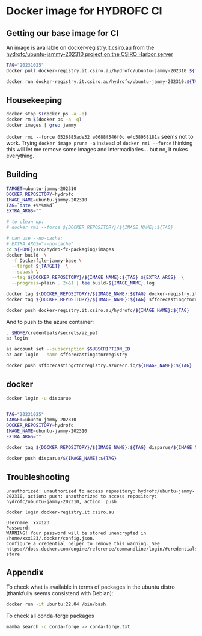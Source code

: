# Docker image for HYDROFC CI

## Getting our base image for CI

An image is available on docker-registry.it.csiro.au from the [hydrofc/ubuntu-jammy-202310 project on the CSIRO Harbor server](https://docker-registry.it.csiro.au/harbor/projects/335/repositories/ubuntu-jammy-202310)

```sh
TAG="20231025"
docker pull docker-registry.it.csiro.au/hydrofc/ubuntu-jammy-202310:${TAG}
```

```sh
docker run docker-registry.it.csiro.au/hydrofc/ubuntu-jammy-202310:${TAG}
```

## Housekeeping

```sh
docker stop $(docker ps -a -q)
docker rm $(docker ps -a -q)
docker images | grep jammy
```

`docker rmi --force 0526885ade32 e0688f546f0c e4c58958181a` seems not to work. Trying `docker image prune -a` instead of `docker rmi --force` thinking this will let me remove some images and intermadiaries... but no, it nukes everything.

## Building

```sh
TARGET=ubuntu-jammy-202310
DOCKER_REPOSITORY=hydrofc
IMAGE_NAME=ubuntu-jammy-202310
TAG=`date +%Y%m%d`
EXTRA_ARGS=""

# to clean up:
# docker rmi --force ${DOCKER_REPOSITORY}/${IMAGE_NAME}:${TAG}

# can use --no-cache:
# EXTRA_ARGS="--no-cache"
cd ${HOME}/src/hydro-fc-packaging/images
docker build  \
  -f Dockerfile-jammy-base \
  --target ${TARGET}  \
  --squash \
  --tag ${DOCKER_REPOSITORY}/${IMAGE_NAME}:${TAG} ${EXTRA_ARGS}  \
  --progress=plain . 2>&1 | tee build-${IMAGE_NAME}.log
```

```sh
docker tag ${DOCKER_REPOSITORY}/${IMAGE_NAME}:${TAG} docker-registry.it.csiro.au/hydrofc/${IMAGE_NAME}:${TAG}
docker tag ${DOCKER_REPOSITORY}/${IMAGE_NAME}:${TAG} sfforecastingctnrregistry.azurecr.io/${IMAGE_NAME}:${TAG}
```

```sh
docker push docker-registry.it.csiro.au/hydrofc/${IMAGE_NAME}:${TAG}
```

And to push to the azure container:

```sh
. $HOME/credentials/secrets/az_pat
az login

az account set --subscription $SUBSCRIPTION_ID 
az acr login --name sfforecastingctnrregistry

docker push sfforecastingctnrregistry.azurecr.io/${IMAGE_NAME}:${TAG}
```

## docker

```sh
docker login -u disparue


TAG="20231025"
TARGET=ubuntu-jammy-202310
DOCKER_REPOSITORY=hydrofc
IMAGE_NAME=ubuntu-jammy-202310
EXTRA_ARGS=""

docker tag ${DOCKER_REPOSITORY}/${IMAGE_NAME}:${TAG} disparue/${IMAGE_NAME}:${TAG}

docker push disparue/${IMAGE_NAME}:${TAG}

```

## Troubleshooting

```text
unauthorized: unauthorized to access repository: hydrofc/ubuntu-jammy-202310, action: push: unauthorized to access repository: hydrofc/ubuntu-jammy-202310, action: push
```

`docker login docker-registry.it.csiro.au`

```text
Username: xxx123
Password: 
WARNING! Your password will be stored unencrypted in /home/xxx123/.docker/config.json.
Configure a credential helper to remove this warning. See
https://docs.docker.com/engine/reference/commandline/login/#credentials-store
```

## Appendix

To check what is available in terms of packages in the ubuntu distro (thankfully seems consistend with Debian):

```sh
docker run -it ubuntu:22.04 /bin/bash
```

To check all conda-forge packages

```sh
mamba search -c conda-forge >> conda-forge.txt
```
